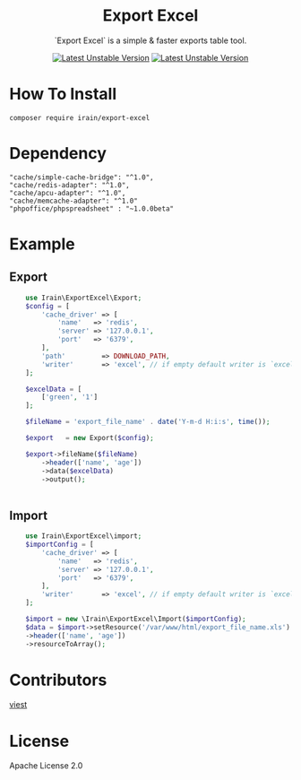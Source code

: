 <h1 align="center">Export Excel</h1>

<p align="center">`Export Excel`  is a simple & faster exports table tool.</p>

<p align="center">
    <a href="https://packagist.org/packages/irain/export-excel"><img src="https://travis-ci.org/motecshine/ExportExcel.svg?branch=master" alt="Latest Unstable Version"></a>
    <a href="https://packagist.org/packages/irain/export-excel"><img src="https://scrutinizer-ci.com/g/motecshine/ExportExcel/badges/quality-score.png?b=master" alt="Latest Unstable Version"></a>
</p>

# How To Install
    composer require irain/export-excel
# Dependency

    "cache/simple-cache-bridge": "^1.0",
    "cache/redis-adapter": "^1.0",
    "cache/apcu-adapter": "^1.0",
    "cache/memcache-adapter": "^1.0"
    "phpoffice/phpspreadsheet" : "~1.0.0beta"
    
# Example 

## Export
```php 
    use Irain\ExportExcel\Export;  
    $config = [
        'cache_driver' => [
            'name'   => 'redis',
            'server' => '127.0.0.1',
            'port'   => '6379',
        ],
        'path'         => DOWNLOAD_PATH,
        'writer'       => 'excel', // if empty default writer is `excel`
    ];

    $excelData = [
        ['green', '1']
    ];

    $fileName = 'export_file_name' . date('Y-m-d H:i:s', time());

    $export   = new Export($config);

    $export->fileName($fileName)
        ->header(['name', 'age'])
        ->data($excelData)
        ->output();
 
```
## Import
```php
    use Irain\ExportExcel\import;  
    $importConfig = [
        'cache_driver' => [
            'name'   => 'redis',
            'server' => '127.0.0.1',
            'port'   => '6379',
        ],
        'writer'       => 'excel', // if empty default writer is `excel`
    ];

    $import = new \Irain\ExportExcel\Import($importConfig);
    $data = $import->setResource('/var/www/html/export_file_name.xls')
    ->header(['name', 'age'])
    ->resourceToArray();
```       
    
# Contributors
[viest](https://github.com/viest)
# License
Apache License 2.0
